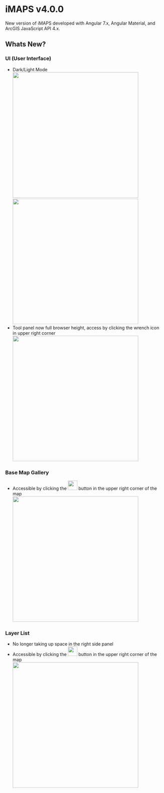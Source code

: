 # iMAPS v4.0.0
New version of iMAPS developed with Angular 7.x, Angular Material, and ArcGIS JavaScript API 4.x.

## Whats New?
### UI (User Interface)
- Dark/Light Mode
  <br/>
  <img src="https://raw.githubusercontent.com/CORaleigh/imaps/master/help/darkmode.png" width="400">
  <img src="https://raw.githubusercontent.com/CORaleigh/imaps/master/help/lightmode.png" width="400">
- Tool panel now full browser height, access by clicking the wrench icon in upper right corner
    <br/>
  <img src="https://raw.githubusercontent.com/CORaleigh/imaps/master/help/toolpanel.png" width="400">
### Base Map Gallery
- Accessible by clicking the  <img src="https://raw.githubusercontent.com/CORaleigh/imaps/master/help/basemapbutton.png" width="30"> button in the upper right corner of the map
    <br/>
  <img src="https://raw.githubusercontent.com/CORaleigh/imaps/master/help/basemaps.png" width="400">
### Layer List
- No longer taking up space in the right side panel
- Accessible by clicking the  <img src="https://raw.githubusercontent.com/CORaleigh/imaps/master/help/layersbutton.png" width="30"> button in the upper right corner of the map
    <br/>
  <img src="https://raw.githubusercontent.com/CORaleigh/imaps/master/help/layers.png" width="400">
